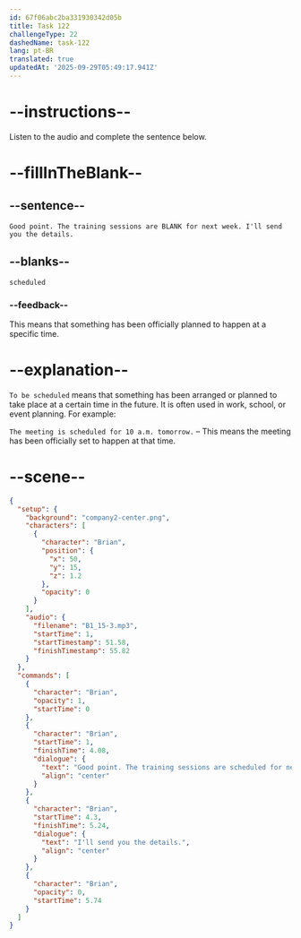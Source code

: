 ```yaml
---
id: 67f06abc2ba331930342d05b
title: Task 122
challengeType: 22
dashedName: task-122
lang: pt-BR
translated: true
updatedAt: '2025-09-29T05:49:17.941Z'
---
```


<!-- (Audio) Brian: Good point. The training sessions are scheduled for next week. I'll send you the details. -->

# --instructions--

Listen to the audio and complete the sentence below.

# --fillInTheBlank--

## --sentence--

`Good point. The training sessions are BLANK for next week. I'll send you the details.`

## --blanks--

`scheduled`

### --feedback--

This means that something has been officially planned to happen at a specific time.

# --explanation--

`To be scheduled` means that something has been arranged or planned to take place at a certain time in the future. It is often used in work, school, or event planning. For example:

`The meeting is scheduled for 10 a.m. tomorrow.` – This means the meeting has been officially set to happen at that time.

# --scene--

```json
{
  "setup": {
    "background": "company2-center.png",
    "characters": [
      {
        "character": "Brian",
        "position": {
          "x": 50,
          "y": 15,
          "z": 1.2
        },
        "opacity": 0
      }
    ],
    "audio": {
      "filename": "B1_15-3.mp3",
      "startTime": 1,
      "startTimestamp": 51.58,
      "finishTimestamp": 55.82
    }
  },
  "commands": [
    {
      "character": "Brian",
      "opacity": 1,
      "startTime": 0
    },
    {
      "character": "Brian",
      "startTime": 1,
      "finishTime": 4.08,
      "dialogue": {
        "text": "Good point. The training sessions are scheduled for next week.",
        "align": "center"
      }
    },
    {
      "character": "Brian",
      "startTime": 4.3,
      "finishTime": 5.24,
      "dialogue": {
        "text": "I'll send you the details.",
        "align": "center"
      }
    },
    {
      "character": "Brian",
      "opacity": 0,
      "startTime": 5.74
    }
  ]
}
```
